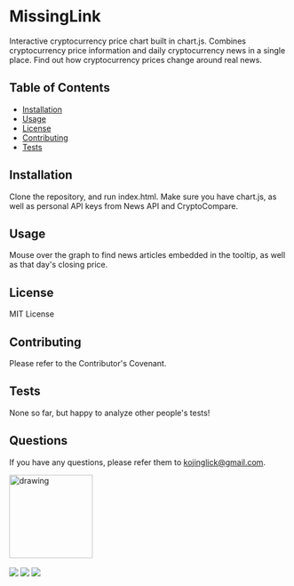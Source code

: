 # MissingLink
Interactive cryptocurrency price chart built in chart.js. Combines cryptocurrency price information and daily cryptocurrency news in a single place. Find out how cryptocurrency prices change around real news.
## Table of Contents
* [Installation](#installation)
* [Usage](#usage)
* [License](#license)
* [Contributing](#contributing)
* [Tests](#tests)
## Installation
Clone the repository, and run index.html. Make sure you have chart.js, as well as personal API keys from News API and CryptoCompare.
## Usage
Mouse over the graph to find news articles embedded in the tooltip, as well as that day's closing price.
## License
MIT License
## Contributing
Please refer to the Contributor's Covenant.
## Tests
None so far, but happy to analyze other people's tests!
## Questions
If you have any questions, please refer them to [kojinglick@gmail.com](mailto:kojinglick@gmail.com).

<img src="https://avatars1.githubusercontent.com/u/30055350?v=4" alt="drawing" width="150"/><br><br>![](https://img.shields.io/github/contributors/moonstripe11/proj1)
![](https://img.shields.io/github/followers/moonstripe11?label=Follow&style=social)
![](https://img.shields.io/static/v1?label=moonstripe11&message=approved&color=success)
